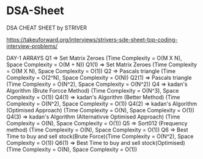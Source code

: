 # DSA-Sheet
DSA CHEAT SHEET by STRIVER

https://takeuforward.org/interviews/strivers-sde-sheet-top-coding-interview-problems/

DAY-1 ARRAYS
    Q1    => Set Matrix Zeroes (Time Complexity = O(M X N), Space Complexity = O(M + N))
    Q1(1) => Set Matrix Zeroes (Time Complexity = O(M X N), Space Complexity = O(1))
    Q2    => Pascals triangle  (Time Complexity = O(2^N), Space Complexity = O(N))
    Q2(1) => Pascals triangle  (Time Complexity = O(N^2), Space Complexity = O(N^2))
    Q4    => kadan's Algorithm (Brute Forcce Method) (Time Complexity = O(N^3), Space Complexity = O(1))
    Q4(1) => kadan's Algorithm (Better Method) (Time Complexity = O(N^2), Space Complexity = O(1))
    Q4(2) => kadan's Algorithm (Optimised Approach) (Time Complexity = O(N), Space Complexity = O(1))
    Q4(3) => kadan's Algorithm (Alternativve Optimised Approach) (Time Complexity = O(N), Space Complexity = O(1))
    Q5    => Sort012 (Frequency method) (Time Complexity = O(N), Space Complexity = O(1))
    Q6    => Best Time to buy and sell stock(Brute Force)(Time Complexity = O(N^2), Space Complexity = O(1))
    Q6(1) => Best Time to buy and sell stock(Optimised)(Time Complexity = O(N), Space Complexity = O(1))


